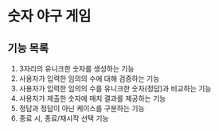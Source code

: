 # 숫자 야구 게임

## 기능 목록
1. 3자리의 유니크한 숫자를 생성하는 기능
2. 사용자가 입력한 임의의 수에 대해 검증하는 기능
3. 사용자가 입력한 임의의 수를 유니크한 숫자(정답)과 비교하는 기능
4. 사용자가 제출한 숫자에 매치 결과를 제공하는 기능
5. 정답과 정답이 아닌 케이스를 구분하는 기능
6. 종료 시, 종료/재시작 선택 기능